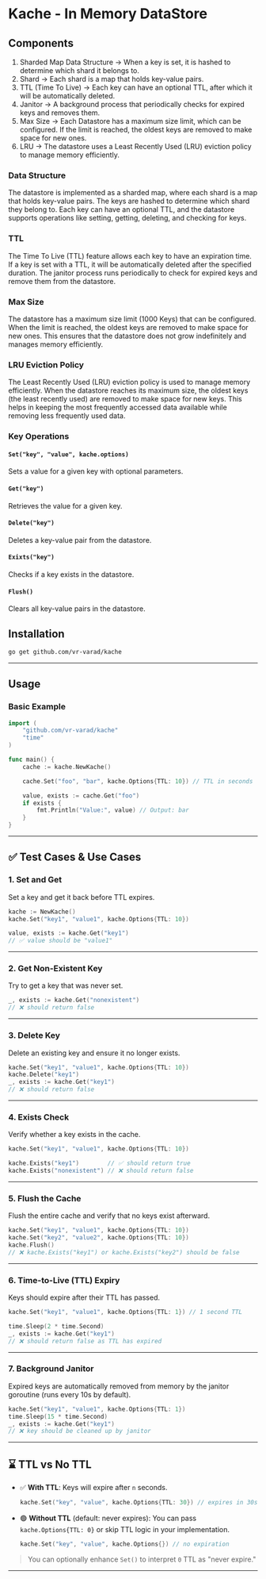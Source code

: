 # Kache - In Memory DataStore

## Components

1. Sharded Map Data Structure -> When a key is set, it is hashed to determine which shard it belongs to.
2. Shard -> Each shard is a map that holds key-value pairs.
3. TTL (Time To Live) -> Each key can have an optional TTL, after which it will be automatically deleted.
4. Janitor -> A background process that periodically checks for expired keys and removes them.
5. Max Size -> Each Datastore has a maximum size limit, which can be configured. If the limit is reached, the oldest keys are removed to make space for new ones.
6. LRU -> The datastore uses a Least Recently Used (LRU) eviction policy to manage memory efficiently.

### Data Structure

The datastore is implemented as a sharded map, where each shard is a map that holds key-value pairs. The keys are hashed to determine which shard they belong to. Each key can have an optional TTL, and the datastore supports operations like setting, getting, deleting, and checking for keys.

### TTL

The Time To Live (TTL) feature allows each key to have an expiration time. If a key is set with a TTL, it will be automatically deleted after the specified duration. The janitor process runs periodically to check for expired keys and remove them from the datastore.

### Max Size

The datastore has a maximum size limit (1000 Keys) that can be configured. When the limit is reached, the oldest keys are removed to make space for new ones. This ensures that the datastore does not grow indefinitely and manages memory efficiently.

### LRU Eviction Policy

The Least Recently Used (LRU) eviction policy is used to manage memory efficiently. When the datastore reaches its maximum size, the oldest keys (the least recently used) are removed to make space for new keys. This helps in keeping the most frequently accessed data available while removing less frequently used data.

### Key Operations

#### `Set("key", "value", kache.options)`

Sets a value for a given key with optional parameters.

#### `Get("key")`

Retrieves the value for a given key.

#### `Delete("key")`

Deletes a key-value pair from the datastore.

#### `Exixts("key")`

Checks if a key exists in the datastore.

#### `Flush()`

Clears all key-value pairs in the datastore.

## Installation

```bash
go get github.com/vr-varad/kache
```

---

## Usage

### Basic Example

```go
import (
    "github.com/vr-varad/kache"
    "time"
)

func main() {
    cache := kache.NewKache()

    cache.Set("foo", "bar", kache.Options{TTL: 10}) // TTL in seconds

    value, exists := cache.Get("foo")
    if exists {
        fmt.Println("Value:", value) // Output: bar
    }
}
```

---

## ✅ Test Cases & Use Cases

### 1. **Set and Get**

Set a key and get it back before TTL expires.

```go
kache := NewKache()
kache.Set("key1", "value1", kache.Options{TTL: 10})

value, exists := kache.Get("key1")
// ✅ value should be "value1"
```

---

### 2. **Get Non-Existent Key**

Try to get a key that was never set.

```go
_, exists := kache.Get("nonexistent")
// ❌ should return false
```

---

### 3. **Delete Key**

Delete an existing key and ensure it no longer exists.

```go
kache.Set("key1", "value1", kache.Options{TTL: 10})
kache.Delete("key1")
_, exists := kache.Get("key1")
// ❌ should return false
```

---

### 4. **Exists Check**

Verify whether a key exists in the cache.

```go
kache.Set("key1", "value1", kache.Options{TTL: 10})

kache.Exists("key1")        // ✅ should return true
kache.Exists("nonexistent") // ❌ should return false
```

---

### 5. **Flush the Cache**

Flush the entire cache and verify that no keys exist afterward.

```go
kache.Set("key1", "value1", kache.Options{TTL: 10})
kache.Set("key2", "value2", kache.Options{TTL: 10})
kache.Flush()
// ❌ kache.Exists("key1") or kache.Exists("key2") should be false
```

---

### 6. **Time-to-Live (TTL) Expiry**

Keys should expire after their TTL has passed.

```go
kache.Set("key1", "value1", kache.Options{TTL: 1}) // 1 second TTL

time.Sleep(2 * time.Second)
_, exists := kache.Get("key1")
// ❌ should return false as TTL has expired
```

---

### 7. **Background Janitor**

Expired keys are automatically removed from memory by the janitor goroutine (runs every 10s by default).

```go
kache.Set("key1", "value1", kache.Options{TTL: 1})
time.Sleep(15 * time.Second)
_, exists := kache.Get("key1")
// ❌ key should be cleaned up by janitor
```

---

## ⌛️ TTL vs No TTL

* ✅ **With TTL**: Keys will expire after `n` seconds.

  ```go
  kache.Set("key", "value", kache.Options{TTL: 30}) // expires in 30s
  ```

* 🟢 **Without TTL** (default: never expires): You can pass `kache.Options{TTL: 0}` or skip TTL logic in your implementation.

  ```go
  kache.Set("key", "value", kache.Options{}) // no expiration
  ```

> You can optionally enhance `Set()` to interpret `0` TTL as "never expire."

---
